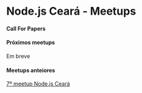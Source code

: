 # Node.js Ceará - Meetups

#### Call For Papers

#### Próximos meetups

Em breve

#### Meetups anteiores

[7º meetup Node.js Ceará](https://github.com/nugce/meetups/tree/master/7-meetup)
